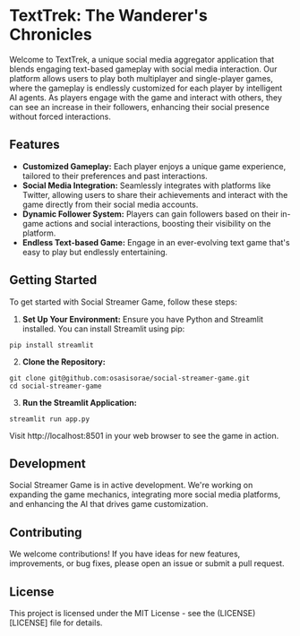 # TextTrek: The Wanderer's Chronicles

Welcome to TextTrek, a unique social media aggregator application that blends engaging text-based gameplay with social media interaction. Our platform allows users to play both multiplayer and single-player games, where the gameplay is endlessly customized for each player by intelligent AI agents. As players engage with the game and interact with others, they can see an increase in their followers, enhancing their social presence without forced interactions.

## Features

- **Customized Gameplay:** Each player enjoys a unique game experience, tailored to their preferences and past interactions.
- **Social Media Integration:** Seamlessly integrates with platforms like Twitter, allowing users to share their achievements and interact with the game directly from their social media accounts.
- **Dynamic Follower System:** Players can gain followers based on their in-game actions and social interactions, boosting their visibility on the platform.
- **Endless Text-based Game:** Engage in an ever-evolving text game that's easy to play but endlessly entertaining.

## Getting Started

To get started with Social Streamer Game, follow these steps:

1. **Set Up Your Environment:** Ensure you have Python and Streamlit installed. You can install Streamlit using pip:
```
pip install streamlit
```
2. **Clone the Repository:**
```
git clone git@github.com:osasisorae/social-streamer-game.git
cd social-streamer-game
```
3. **Run the Streamlit Application:**
```
streamlit run app.py
```
Visit http://localhost:8501 in your web browser to see the game in action.

## Development

Social Streamer Game is in active development. We're working on expanding the game mechanics, integrating more social media platforms, and enhancing the AI that drives game customization.

## Contributing

We welcome contributions! If you have ideas for new features, improvements, or bug fixes, please open an issue or submit a pull request.

## License

This project is licensed under the MIT License - see the (LICENSE)[LICENSE] file for details.